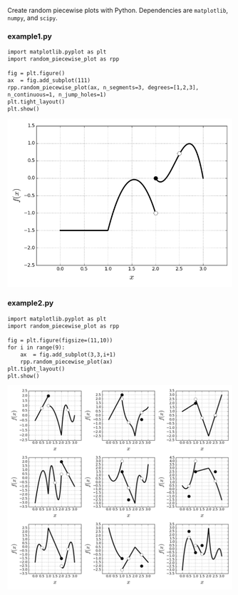 Create random piecewise plots with Python. Dependencies are `matplotlib`, `numpy`, and `scipy`.

### example1.py

    import matplotlib.pyplot as plt
    import random_piecewise_plot as rpp

    fig = plt.figure()
    ax  = fig.add_subplot(111)
    rpp.random_piecewise_plot(ax, n_segments=3, degrees=[1,2,3], n_continuous=1, n_jump_holes=1)
    plt.tight_layout()
    plt.show()

![](https://raw.githubusercontent.com/notmatthancock/random_piecewise_plot/master/example1.png)

### example2.py

    import matplotlib.pyplot as plt
    import random_piecewise_plot as rpp

    fig = plt.figure(figsize=(11,10))
    for i in range(9):
        ax  = fig.add_subplot(3,3,i+1)
        rpp.random_piecewise_plot(ax)
    plt.tight_layout()
    plt.show()

![](https://raw.githubusercontent.com/notmatthancock/random_piecewise_plot/master/example2.png)
